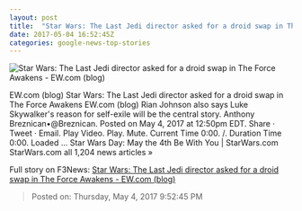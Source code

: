 ```yaml
---
layout: post
title:  "Star Wars: The Last Jedi director asked for a droid swap in The Force Awakens - EW.com (blog)"
date: 2017-05-04 16:52:45Z
categories: google-news-top-stories
---
```


![Star Wars: The Last Jedi director asked for a droid swap in The Force Awakens - EW.com (blog)](http://i2.wp.com/ewedit.files.wordpress.com/2017/05/forceawakens.jpg?crop=0px%2C66px%2C2700px%2C1418px&resize=1200%2C630&ssl=1)

EW.com (blog) Star Wars: The Last Jedi director asked for a droid swap in The Force Awakens EW.com (blog) Rian Johnson also says Luke Skywalker's reason for self-exile will be the central story. Anthony Breznican•@Breznican. Posted on May 4, 2017 at 12:50pm EDT. Share · Tweet · Email. Play Video. Play. Mute. Current Time 0:00. /. Duration Time 0:00. Loaded ... Star Wars Day: May the 4th Be With You | StarWars.com StarWars.com all 1,204 news articles »


Full story on F3News: [Star Wars: The Last Jedi director asked for a droid swap in The Force Awakens - EW.com (blog)](http://www.f3nws.com/n/nXDUqF)

> Posted on: Thursday, May 4, 2017 9:52:45 PM
